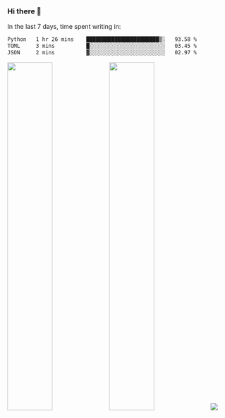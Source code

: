 ### Hi there 👋

In the last 7 days, time spent writing in:

<!--START_SECTION:waka-->

```txt
Python   1 hr 26 mins    ███████████████████████▒░   93.58 %
TOML     3 mins          █░░░░░░░░░░░░░░░░░░░░░░░░   03.45 %
JSON     2 mins          ▓░░░░░░░░░░░░░░░░░░░░░░░░   02.97 %
```

<!--END_SECTION:waka-->

<img src="https://wakatime.com/share/@jimtje/5d0c92de-08f8-4a72-8f2f-6a9693d1e318.svg" width=45% height=45%> <img src="https://wakatime.com/share/@jimtje/501498ae-bda5-4da7-a89d-b40bcdd5556d.svg" width=45% height=45%>
![](https://hit.yhype.me/github/profile?user_id=43537315)
